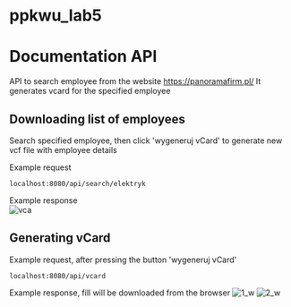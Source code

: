 # ppkwu_lab5

# Documentation API

API to search employee from the website https://panoramafirm.pl/
It generates vcard for the specified employee


## Downloading list of employees
Search specified employee, then click 'wygeneruj vCard'
to generate new vcf file with employee details

Example request

```
localhost:8080/api/search/elektryk
```

Example response</br>
![vca](https://user-images.githubusercontent.com/75738353/145409743-8b762bb2-ef00-4557-b18a-96991410549d.jpg)



## Generating vCard

Example request, after pressing the button 'wygeneruj vCard'
```
localhost:8080/api/vcard
```

Example response, fill will be downloaded from the browser
![1_w](https://user-images.githubusercontent.com/75738353/145416285-a34af68b-30f6-4392-a5d8-8ff076400282.jpg)
![2_w](https://user-images.githubusercontent.com/75738353/145416290-9709e5a5-90ab-4062-ae9c-fccc2f442c29.jpg)

